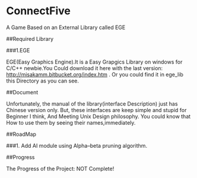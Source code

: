 ﻿ConnectFive
===========

A Game Based on an External Library called EGE

##Required Library

###1.EGE

EGE(Easy Graphics Engine).It is a Easy Grapgics Library on windows for C/C++ newbie.You Could download it here with the 
last version: http://misakamm.bitbucket.org/index.htm . Or you could find it in ege_lib this Directory as you can see. 



##Document

Unfortunately, the manual of the library(interface Description) just has Chinese version only. But, these interfaces are keep 
simple and stupid for Beginner I think, And Meeting Unix Design philosophy. You could know that How to use them by seeing 
their names,immediately.

##RoadMap

###1. Add AI module using Alpha–beta pruning algorithm.

##Progress

The Progress of the Project: NOT Complete!
